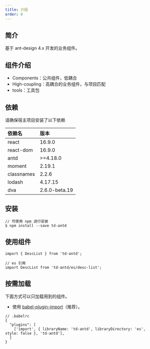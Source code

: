 ```yaml
---
title: 介绍
order: 0
---
```


## 简介

基于 ant-design 4.x 开发的业务组件。

## 组件介绍

- Components：公共组件，低耦合
- High-coupling：高耦合的业务组件，与项目匹配
- tools：工具包

## 依赖

请确保宿主项目安装了以下依赖

|依赖名|版本|
|:--|:--|
|react|16.9.0|
|react-dom|16.9.0|
|antd|>=4.18.0|
|moment|2.19.1|
|classnames|2.2.6|
|lodash|4.17.15|
|dva|2.6.0-beta.19|

## 安装

```
// 可使用 npm 进行安装
$ npm install --save td-antd
```

## 使用组件

```
import { DescList } from 'td-antd';

// es 引用
import DescList from 'td-antd/es/desc-list';
```

## 按需加载

下面方式可以只加载用到的组件。

- 使用 [babel-plugin-import](https://github.com/ant-design/babel-plugin-import)（推荐）。

```
// .babelrc
{
  "plugins": [
    ['import', { libraryName: 'td-antd', libraryDirectory: 'es', style: false }, 'td-antd'],
  ]
}
```
